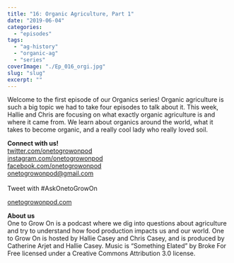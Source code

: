 ```yaml
---
title: "16: Organic Agriculture, Part 1"
date: "2019-06-04"
categories: 
  - "episodes"
tags: 
  - "ag-history"
  - "organic-ag"
  - "series"
coverImage: "./Ep_016_orgi.jpg"
slug: "slug"
excerpt: ""
---
```


Welcome to the first episode of our Organics series! Organic agriculture is such a big topic we had to take four episodes to talk about it. This week, Hallie and Chris are focusing on what exactly organic agriculture is and where it came from. We learn about organics around the world, what it takes to become organic, and a really cool lady who really loved soil.

**Connect with us!**  
[twitter.com/onetogrowonpod](http://twitter.com/onetogrowonpod)  
[instagram.com/onetogrowonpod  
](http://instagram.com/onetogrowonpod)[facebook.com/onetogrowonpod  
](http://facebook.com/onetogrowonpod)[onetogrowonpod@gmail.com  
](mailto:onetogrowonpod@gmail.com)  
Tweet with #AskOnetoGrowOn  
  
[onetogrowonpod.com](http://onetogrowonpod.com/)

**About us**  
One to Grow On is a podcast where we dig into questions about agriculture and try to understand how food production impacts us and our world. One to Grow On is hosted by Hallie Casey and Chris Casey, and is produced by Catherine Arjet and Hallie Casey. Music is “Something Elated” by Broke For Free licensed under a Creative Commons Attribution 3.0 license.
